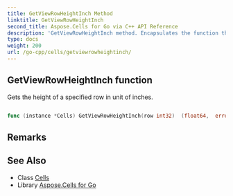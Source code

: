 ```yaml
---
title: GetViewRowHeightInch Method 
linktitle: GetViewRowHeightInch
second_title: Aspose.Cells for Go via C++ API Reference
description: 'GetViewRowHeightInch method. Encapsulates the function that represents getviewrowheightinch in Go.'
type: docs
weight: 200
url: /go-cpp/cells/getviewrowheightinch/
---
```


## GetViewRowHeightInch function

Gets the height of a specified row in unit of inches.

```go

func (instance *Cells) GetViewRowHeightInch(row int32)  (float64,  error) 

```

## Remarks


## See Also

* Class [Cells](../)
* Library [Aspose.Cells for Go](../../)
